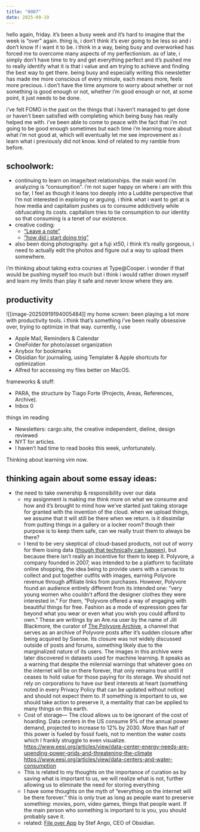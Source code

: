 ```yaml
---
title: "0007"
date: 2025-09-19
---
```


hello again, friday. it’s been a busy week and it’s hard to imagine that the week is “over” again. thing is, i don’t think it’s ever going to be less so and i don’t know if i want it to be. i think in a way, being busy and overworked has forced me to overcome many aspects of my perfectionism. as of late, i simply don’t have time to try and get everything perfect and it’s pushed me to really identify what it is that i value and am trying to achieve and finding the best way to get there. being busy and especially writing this newsletter has made me more conscious of every minute, each means more, feels more precious. i don’t have the time anymore to worry about whether or not something is good enough or not, whether i’m good enough or not, at some point, it just needs to be done.

i’ve felt FOMO in the past on the things that i haven’t managed to get done or haven’t been satisfied with completing which being busy has really helped me with. i’ve been able to come to peace with the fact that i’m not going to be good enough sometimes but each time i’m learning more about what i’m not good at, which will eventually let me see improvement as i learn what i previously did not know. kind of related to my ramble from before.

## schoolwork:

- continuing to learn on image/text relationships. the main word i’m analyzing is “consumption”. i’m not super happy on where i am with this so far, I feel as though it leans too deeply into a Luddite perspective that I’m not interested in exploring or arguing. i think what i want to get at is how media and capitalism pushes us to consume addictively while obfuscating its costs. capitalism tries to tie consumption to our identity so that consuming is a tenet of our existence.
- creative coding:
  - [“Leave a note”](https://editor.p5js.org/calciferchang/sketches/cfEibT_z6)
  - [“how did i start doing trig”](https://editor.p5js.org/calciferchang/sketches/cfEibT_z6)
- also been doing photography. got a fuji xt50, i think it’s really gorgeous, i need to actually edit the photos and figure out a way to upload them somewhere.

i’m thinking about taking extra courses at Type@Cooper. i wonder if that would be pushing myself too much but i think i would rather drown myself and learn my limits than play it safe and never know where they are.

## productivity

![[image-20250919194005484]] my home screen: been playing a lot more with productivity tools. i think that’s something i’ve been really obsessive over, trying to optimize in that way. currently, i use

- Apple Mail, Reminders & Calendar
- OneFolder for photo/asset organization
- Anybox for bookmarks
- Obsidian for journaling, using Templater & Apple shortcuts for optimization
- Alfred for accessing my files better on MacOS.

frameworks & stuff:

- PARA, the structure by Tiago Forte (Projects, Areas, References, Archive).
- Inbox 0

things im reading

- Newsletters: cargo.site, the creative independent, dieline, design reviewed
- NYT for articles.
- I haven’t had time to read books this week, unfortunately.

Thinking about learning vim now.

## thinking again about some essay ideas:

- the need to take ownership & responsibility over our data
  - my assignment is making me think more on what we consume and how and it’s brought to mind how we’ve started just taking storage for granted with the invention of the cloud. when we upload things, we assume that it will still be there when we return. is it dissimilar from putting things in a gallery or a locker room? though their purpose is to keep them safe, can we really trust them to always be there?
  - I tend to be very skeptical of cloud-based products, not out of worry for them losing data ([though that technically can happen](https://about.gitlab.com/blog/gitlab-dot-com-database-incident/)), but because there isn’t really an incentive for them to keep it. Polyvore, a company founded in 2007, was intended to be a platform to facilitate online shopping, the idea being to provide users with a canvas to collect and put together outfits with images, earning Polyvore revenue through affiliate links from purchases. However, Polyvore found an audience entirely different from its intended one: “very young women who couldn't afford the designer clothes they were interested in.” For them, “Polyvore offered a way of engaging with beautiful things for free. Fashion as a mode of expression goes far beyond what you wear or even what you wish you could afford to own.” These are writings by an Are.na user by the name of Jill Blackmore, the curator of [The Polyvore Archive](https://www.are.na/jill-blackmore/the-polyvore-archive), a channel that serves as an archive of Polyvore posts after it’s sudden closure after being acquired by Ssense. Its closure was not widely discussed outside of posts and forums, something likely due to the marginalized nature of its users. The images in this archive were later discovered in datasets used for machine learning. It speaks as a warning that despite the milennial warnings that whatever goes on the internet will be on there forever, that only remains true until it ceases to hold value for those paying for its storage. We should not rely on corporations to have our best interests at heart (something noted in every Privacy Policy that can be updated without notice) and should not expect them to. If something is important to us, we should take action to preserve it, a mentality that can be applied to many things on this earth.
  - Cost of storage— The cloud allows us to be ignorant of the cost of hoarding. Data centers in the US consume 9% of the annual power demand, projected to increase to 12% by 2030. More than half of this power is fueled by fossil fuels, not to mention the water costs which I frankly struggle to even visualize.
    https://www.eesi.org/articles/view/data-center-energy-needs-are-upending-power-grids-and-threatening-the-climate
    https://www.eesi.org/articles/view/data-centers-and-water-consumption
  - This is related to my thoughts on the importance of curation as by saving what is important to us, we will realize what is not, further allowing us to eliminate the need for storing everything
  - I have some thoughts on the myth of “everything on the internet will be there forever.” this is only true as long as people want to preserve something: movies, porn, video games, things that people want. If the main person who something is important to is you, you should probably save it.
  - related: [File over App](https://stephango.com/file-over-app) by Stef Ango, CEO of Obsidian.
